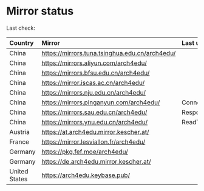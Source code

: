 <script src="./time.js"></script>
# Mirror status
Last check: <script type="text/javascript">localize(1669756734.6092708);</script>

|Country|Mirror|Last update|
|:------|:-----|:----------|
|China|https://mirrors.tuna.tsinghua.edu.cn/arch4edu/|<script type="text/javascript">localize(1669704360);</script>|
|China|https://mirrors.aliyun.com/arch4edu/|<script type="text/javascript">localize(1669704360);</script>|
|China|https://mirrors.bfsu.edu.cn/arch4edu/|<script type="text/javascript">localize(1669704360);</script>|
|China|https://mirror.iscas.ac.cn/arch4edu/|<script type="text/javascript">localize(1669747127);</script>|
|China|https://mirrors.nju.edu.cn/arch4edu/|<script type="text/javascript">localize(1669704360);</script>|
|China|https://mirrors.pinganyun.com/arch4edu/|ConnectTimeout|
|China|https://mirrors.sau.edu.cn/arch4edu/|Response 500|
|China|https://mirrors.ynu.edu.cn/arch4edu/|ReadTimeout|
|Austria|https://at.arch4edu.mirror.kescher.at/|<script type="text/javascript">localize(1669704360);</script>|
|France|https://mirror.lesviallon.fr/arch4edu/|<script type="text/javascript">localize(1669704360);</script>|
|Germany|https://pkg.fef.moe/arch4edu/|<script type="text/javascript">localize(1669704360);</script>|
|Germany|https://de.arch4edu.mirror.kescher.at/|<script type="text/javascript">localize(1669704360);</script>|
|United States|https://arch4edu.keybase.pub/|<script type="text/javascript">localize(1669704360);</script>|

<script src="./tablefilter/tablefilter.js"></script>
<script src="./table.js"></script>